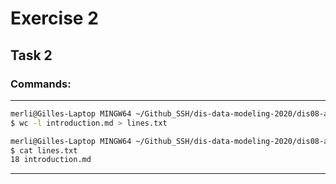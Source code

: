 # Exercise 2 
## Task 2
### Commands:
___
```bash
merli@Gilles-Laptop MINGW64 ~/Github_SSH/dis-data-modeling-2020/dis08-assignment-1-Git-Romer/Assignment_1/Exercise_1 (master)
$ wc -l introduction.md > lines.txt

merli@Gilles-Laptop MINGW64 ~/Github_SSH/dis-data-modeling-2020/dis08-assignment-1-Git-Romer/Assignment_1/Exercise_1 (master)
$ cat lines.txt
18 introduction.md
```
___
